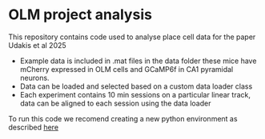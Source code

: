 # OLM project analysis

This repository contains code used to analyse place cell data for the paper Udakis et al 2025

- Example data is included in .mat files in the data folder these mice have mCherry expressed in OLM cells and GCaMP6f in CA1 pyramidal neurons.
- Data can be loaded and selected based on a custom data loader class 
- Each experiment contains 10 min sessions on a particular linear track, data can be aligned to each session using the data loader

To run this code we recomend creating a new python environment as described [here](/env_setup.md)
